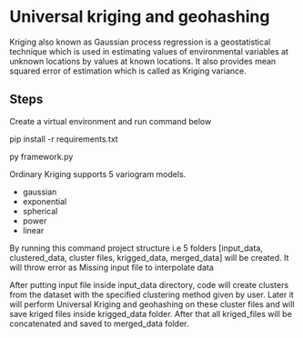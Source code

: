 # Universal kriging and geohashing

Kriging also known as Gaussian process regression is a geostatistical technique which is used in estimating values of environmental variables at unknown locations by values at known locations. It also provides mean squared error of estimation which is called as Kriging variance. 

## Steps

Create a virtual environment and run command below

pip install -r requirements.txt

py framework.py

Ordinary Kriging supports 5 variogram models.
+ gaussian
+ exponential
+ spherical
+ power
+ linear

   

By running this command project structure i.e 5 folders [input_data, clustered_data, cluster files, krigged_data, merged_data] will be created.
It will throw error as Missing input file to interpolate data 

After putting input file inside input_data directory, code will create clusters from the dataset with the specified clustering method given by user.
Later it will perform Universal Kriging and geohashing on these cluster files and will save kriged files inside krigged_data folder. After that all kriged_files will be concatenated and saved to merged_data folder.




